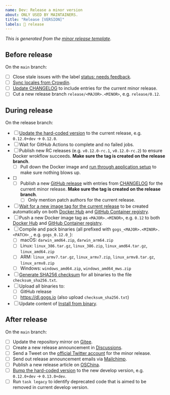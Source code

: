 ```yaml
---
name: Dev: Release a minor version
about: ONLY USED BY MAINTAINERS.
title: "Release [VERSION]"
labels: 📸 release
---
```


_This is generated from the [minor release template](https://github.com/gogs/gogs/blob/main/.github/ISSUE_TEMPLATE/dev_release_minor_version.md)._

## Before release

On the `main` branch:

- [ ] Close stale issues with the label [status: needs feedback](https://github.com/gogs/gogs/issues?q=is%3Aissue+is%3Aopen+label%3A%22status%3A+needs+feedback%22).
- [ ] [Sync locales from Crowdin](https://github.com/gogs/gogs/blob/main/docs/dev/import_locale.md).
- [ ] [Update CHANGELOG](https://github.com/gogs/gogs/commit/720cb5fcb169b9e026b5b47f57d50888b35fdb4b) to include entries for the current minor release.
- [ ] Cut a new release branch `release/<MAJOR>.<MINOR>`, e.g. `release/0.12`.

## During release

On the release branch:

- [ ] [Update the hard-coded version](https://github.com/gogs/gogs/commit/f17e7d5a2c36c52a1121d2315f3d75dcd8053b89) to the current release, e.g. `0.12.0+dev` -> `0.12.0`.
- [ ] Wait for GitHub Actions to complete and no failed jobs.
- [ ] Publish new RC releases (e.g. `v0.12.0-rc.1`, `v0.12.0-rc.2`) to ensure Docker wrokflow succeeds. **Make sure the tag is created on the release branch**.
	- [ ] Pull down the Docker image and [run through application setup](https://github.com/gogs/gogs/blob/main/docker/README.md) to make sure nothing blows up.
- [ ] - [ ] Publish a new [GitHub release](https://github.com/gogs/gogs/releases) with entries from [CHANGELOG](https://github.com/gogs/gogs/blob/main/CHANGELOG.md) for the current minor release. **Make sure the tag is created on the release branch**.
	- [ ] Only mention patch authors for the current release.
- [ ] [Wait for a new image tag for the current release](https://github.com/gogs/gogs/actions/workflows/docker.yml?query=event%3Arelease) to be created automatically on both [Docker Hub](https://hub.docker.com/r/gogs/gogs/tags) and [GitHub Container registry](https://github.com/gogs/gogs/pkgs/container/gogs).
- [ ] Push a new Docker image tag as `<MAJOR>.<MINOR>`, e.g. `0.12` to both [Docker Hub](https://hub.docker.com/r/gogs/gogs/tags) and [GitHub Container registry](https://github.com/gogs/gogs/pkgs/container/gogs).
- [ ] Compile and pack binaries (all prefixed with `gogs_<MAJOR>.<MINOR>.<PATCH>_`, e.g. `gogs_0.12.0_`):
	- [ ] macOS: `darwin_amd64.zip`, `darwin_arm64.zip`
	- [ ] Linux: `linux_386.tar.gz`, `linux_386.zip`, `linux_amd64.tar.gz`, `linux_amd64.zip`
	- [ ] ARM: `linux_armv7.tar.gz`, `linux_armv7.zip`, `linux_armv8.tar.gz`, `linux_armv8.zip`
	- [ ] Windows: `windows_amd64.zip`, `windows_amd64_mws.zip`
- [ ] [Generate SHA256 checksum](https://github.com/gogs/gogs/blob/main/docs/dev/release/sha256.sh) for all binaries to the file `checksum_sha256.txt`.
- [ ] Upload all binaries to:
	- [ ] GitHub release
	- [ ] https://dl.gogs.io (also upload `checksum_sha256.txt`)
- [ ] Update content of [Install from binary](https://gogs.io/docs/installation/install_from_binary).

## After release

On the `main` branch:

- [ ] Update the repository mirror on [Gitee](https://gitee.com/unknwon/gogs).
- [ ] Create a new release announcement in [Discussions](https://github.com/gogs/gogs/discussions/categories/announcements).
- [ ] Send a Tweet on the [official Twitter account](https://twitter.com/GogsHQ) for the minor release.
- [ ] Send out release announcement emails via [Mailchimp](https://mailchimp.com/).
- [ ] Publish a new release article on [OSChina](http://my.oschina.net/Obahua/admin/releases).
- [ ] [Bump the hard-coded version](https://github.com/gogs/gogs/commit/05477f1d294dc43f36c4a3b3b9575a96aea66a67) to the new develop version, e.g. `0.12.0+dev` -> `0.13.0+dev`.
- [ ] Run `task legacy` to identify deprecated code that is aimed to be removed in current develop version.
